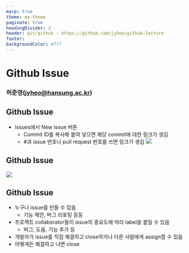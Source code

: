 ```yaml
---
marp: true
theme: my-theme
paginate: true
headingDivider: 2
header: git/github - https://github.com/jyheo/github-lecture
footer: 
backgroundColor: #fff
---
```


# Github Issue
<!-- _class: lead -->
### 허준영(jyheo@hansung.ac.kr)


## Github Issue
* Issues에서 New issue 버튼
	- Commit ID를 복사해 붙여 넣으면 해당 commit에 대한 링크가 생김
	- \#과 issue 번호나 pull request 번호를 쓰면 링크가 생김
![](images/github-issue.png)


## Github Issue
![](images/github-issue2.png)


## Github Issue
* 누구나 issue를 만들 수 있음
	- 기능 제안, 버그 리포팅 등등
* 프로젝트 collaborator들이 issue의 중요도에 따라 label을 붙일 수 있음
	- 버그, 도움, 기능 추가 등
* 개발자가 issue를 직접 해결하고 close하거나 다른 사람에게 assign할 수 있음
* 어떻게든 해결하고 나면 close


